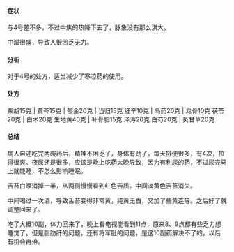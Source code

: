 #### 症状

与4号差不多，不过中焦的热降下去了，脉象没有那么洪大。

中湿很盛，导致人很困乏无力。

#### 分析

对于4号的处方，适当减少了寒凉药的使用。

#### 处方

柴胡15克 | 黄芩15克 | 郁金20克 | 当归15克
细辛10克 | 乌药20克 | 龙骨10克 
茯苓20克 | 白术20克
生地黄40克 | 补骨脂15克
泽泻20克
白芍20克 | 炙甘草20克

#### 总结

病人自述吃完两碗药后，精神不困乏了，身体有劲了，每天排便很多，有4次，拉得很爽。夜尿还是很多，应该是晚上吃药太晚导致，因为有利尿的药，不过尿完马上就能睡，不怎么影响睡眠。

舌苔白厚消掉一半，从两侧慢慢看到红色舌质。中间淡黄色舌苔消失。

中间喝过一次酒，导致舌苔变得非常黄，纯黄无白，又加了些黄连等。之后好了就调整回来了。

吃了大概10副，体力回来了，晚上看电视能看到11点，原来8、9点都有些乏力想睡觉了。但是脂肪肝的问题，还有将军肚的问题，是这10副药解决不了的，以后有机会再治。